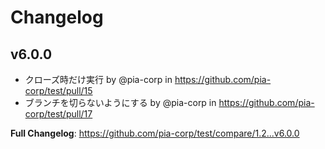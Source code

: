 # Changelog
## v6.0.0
* クローズ時だけ実行 by @pia-corp in https://github.com/pia-corp/test/pull/15
* ブランチを切らないようにする by @pia-corp in https://github.com/pia-corp/test/pull/17


**Full Changelog**: https://github.com/pia-corp/test/compare/1.2...v6.0.0

